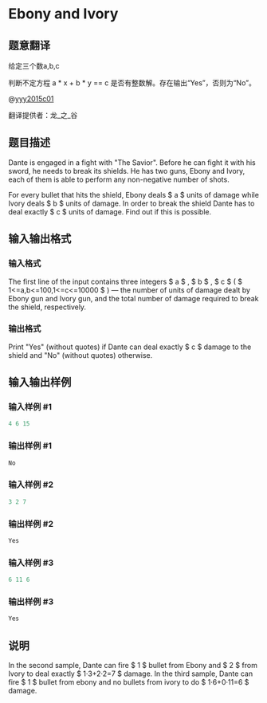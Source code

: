 # Ebony and Ivory

## 题意翻译

给定三个数a,b,c

判断不定方程 a * x + b * y == c 是否有整数解。存在输出“Yes”，否则为“No”。

@[yyy2015c01](/space/show?uid=5846)

翻译提供者：龙_之_谷

## 题目描述

Dante is engaged in a fight with "The Savior". Before he can fight it with his sword, he needs to break its shields. He has two guns, Ebony and Ivory, each of them is able to perform any non-negative number of shots.

For every bullet that hits the shield, Ebony deals $ a $ units of damage while Ivory deals $ b $ units of damage. In order to break the shield Dante has to deal exactly $ c $ units of damage. Find out if this is possible.

## 输入输出格式

### 输入格式

The first line of the input contains three integers $ a $ , $ b $ , $ c $ ( $ 1<=a,b<=100,1<=c<=10000 $ ) — the number of units of damage dealt by Ebony gun and Ivory gun, and the total number of damage required to break the shield, respectively.

### 输出格式

Print "Yes" (without quotes) if Dante can deal exactly $ c $ damage to the shield and "No" (without quotes) otherwise.

## 输入输出样例

### 输入样例 #1

```cpp
4 6 15

```
### 输出样例 #1

```cpp
No

```
### 输入样例 #2

```cpp
3 2 7

```
### 输出样例 #2

```cpp
Yes

```
### 输入样例 #3

```cpp
6 11 6

```
### 输出样例 #3

```cpp
Yes

```
## 说明

In the second sample, Dante can fire $ 1 $ bullet from Ebony and $ 2 $ from Ivory to deal exactly $ 1·3+2·2=7 $ damage. In the third sample, Dante can fire $ 1 $ bullet from ebony and no bullets from ivory to do $ 1·6+0·11=6 $ damage.

